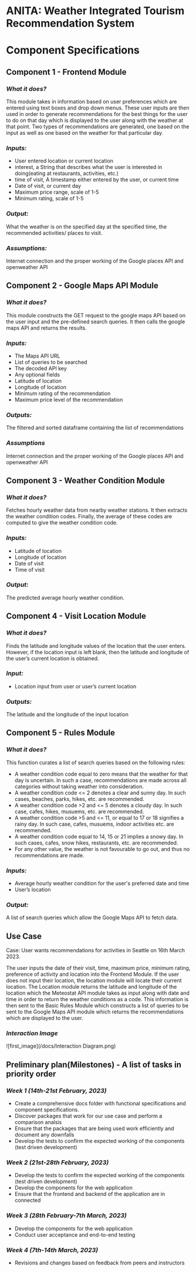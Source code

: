 # **ANITA: Weather Integrated Tourism Recommendation System**

# **Component Specifications**

## **Component 1 - Frontend Module**

### *What it does?*
This module takes in information based on user preferences which are entered using text boxes and drop down menus. These user inputs are then used in order to generate recommendations for the best things for the user to do on that day which is displayed to the user along with the weather at that point. Two types of  recommendations are generated, one  based on the input as well as one based on the weather for that particular day. 

### *Inputs:*
* User entered location or current location
* interest, a String that describes what the user is interested in doing(eating at restaurants, activities, etc.)
* time of visit, A timestamp either entered by the user, or current time
* Date of visit, or current day
* Maximum price range, scale of 1-5
* Minimum rating, scale of 1-5

### *Output:*
What the weather is on the specified day at the specified time, the recommended activities/ places to visit.  

### *Assumptions:*
Internet connection and the proper working of the Google places API and openweather API

## **Component 2 -  Google Maps API Module**

### *What it does?*

This module constructs the GET request to the google maps API based on the user input and the pre-defined search queries. It then calls the google maps API and returns the results.
 
### *Inputs:*
* The Maps API URL
* List of queries to be searched
* The decoded API key
* Any optional fields
* Latitude of location
* Longitude of location
* Minimum rating of the recommendation
* Maximum price level of the recommendation

### *Outputs:*
The filtered and sorted dataframe containing the list of recommendations

### *Assumptions*
Internet connection and the proper working of the Google places API and openweather API

## **Component 3 - Weather Condition Module**

### *What it does?*
Fetches hourly weather data from nearby weather stations. It then extracts the weather condition codes. Finally, the average of these codes are computed to give the weather condition code.

### *Inputs:*

* Latitude of location
* Longitude of location
* Date of visit
* Time of visit

### *Output:*
The predicted average hourly weather condition.

## **Component 4 - Visit Location Module**

### *What it does?*

Finds the latitude and longitude values of the location that the user enters. However, if the location input is left blank, then the latitude and longitude of the user’s current location is obtained.

### *Input:*

* Location input from user or user’s current location

### *Outputs:*

The latitude and the longitude of the input location

## **Component 5 - Rules Module**

### *What it does?*
This function curates a list of search queries based on the following rules:
* A weather condition code equal to zero means that the weather for that day is uncertain. In such a case, recommendations are made across all categories without taking weather into consideration. 
* A weather condition code <= 2 denotes a clear and sunny day. In such cases, beaches, parks, hikes, etc. are recommended. 
* A weather condition  code >2 and <= 5 denotes a cloudy day. In such case, cafes, hikes, musuems, etc. are recommended. 
* A weather condition code >5 and <= 11, or equal to 17 or 18 signifies  a rainy day. In such case, cafes, musuems, indoor activities etc. are recommended. 
* A weather condition code equal to 14, 15 or 21 implies a snowy day. In such cases, cafes, snow hikes, restaurants, etc. are recommended. 
* For any other value, the weather is not favourable to go out, and thus no recommendations are made.

### *Inputs:* 
* Average hourly weather condition for the user's preferred date and time
* User’s location

### *Output:*
A list of search queries which allow the Google Maps API to fetch data.

## **Use Case**

Case: User wants recommendations for activities in Seattle on 16th March 2023.

The user inputs the date of their visit, time, maximum price, minimum rating, preference of activity and location into the Frontend Module. If the user does not input their location, the location module will locate their current location. The Location module returns the latitude and longitude of the location which the Meteostat API module takes as input along with date and time in order to return the weather conditions as a code. This information is then sent to the Basic Rules Module which constructs a list of queries to be sent to the Google Maps API module which returns the recommendations which are displayed to the user.

### *Interaction Image*

![first_image](/docs/Interaction Diagram.png)

## **Preliminary plan(Milestones) - A list of tasks in priority order**

### *Week 1 (14th-21st February, 2023)*
* Create a comprehensive docs folder with functional specifications and component specifications.
* Discover packages that work for our use case and perform a comparison analsis
* Ensure that the packages that are being used work efficiently and document any downfalls
* Develop the tests to confirm the expected working of the components (test driven development)

### *Week 2 (21st-28th February, 2023)*
* Develop the tests to confirm the expected working of the components (test driven development)
* Develop the components for the web application
* Ensure that the frontend and backend of the application are in connected 

### *Week 3 (28th February-7th March, 2023)*
* Develop the components for the web application
* Conduct user acceptance and end-to-end testing

### *Week 4 (7th-14th March, 2023)*
* Revisions and changes based on feedback from peers and instructors

